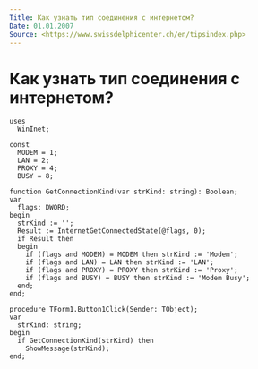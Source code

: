 ```yaml
---
Title: Как узнать тип соединения с интернетом?
Date: 01.01.2007
Source: <https://www.swissdelphicenter.ch/en/tipsindex.php>
---
```



Как узнать тип соединения с интернетом?
=======================================

    uses 
      WinInet; 
     
    const 
      MODEM = 1; 
      LAN = 2; 
      PROXY = 4; 
      BUSY = 8; 
     
    function GetConnectionKind(var strKind: string): Boolean; 
    var 
      flags: DWORD; 
    begin 
      strKind := ''; 
      Result := InternetGetConnectedState(@flags, 0); 
      if Result then 
      begin 
        if (flags and MODEM) = MODEM then strKind := 'Modem'; 
        if (flags and LAN) = LAN then strKind := 'LAN'; 
        if (flags and PROXY) = PROXY then strKind := 'Proxy'; 
        if (flags and BUSY) = BUSY then strKind := 'Modem Busy'; 
      end; 
    end; 
     
    procedure TForm1.Button1Click(Sender: TObject); 
    var 
      strKind: string; 
    begin 
      if GetConnectionKind(strKind) then 
        ShowMessage(strKind); 
    end;

